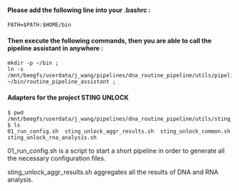 #### Please add the following line into your .bashrc :
```
PATH=$PATH:$HOME/bin
```

#### Then execute the following commands, then you are able to call the pipeline assistant in anywhere : 
```
mkdir -p ~/bin ;
ln -s /mnt/beegfs/userdata/j_wang/pipelines/dna_routine_pipeline/utils/pipeline_assistant.sh ~/bin/routine_pipeline_assistant ;
```

#### Adapters for the project STING UNLOCK

```
$ pwd
/mnt/beegfs/userdata/j_wang/pipelines/dna_routine_pipeline/utils/sting_unlock
$ ls 
01_run_config.sh  sting_unlock_aggr_results.sh  sting_unlock_common.sh  sting_unlock_rna_analysis.sh
```
01_run_config.sh is a script to start a short pipeline in order to generate all the necessary configuration files. 

sting_unlock_aggr_results.sh aggregates all the results of DNA and RNA analysis. 
